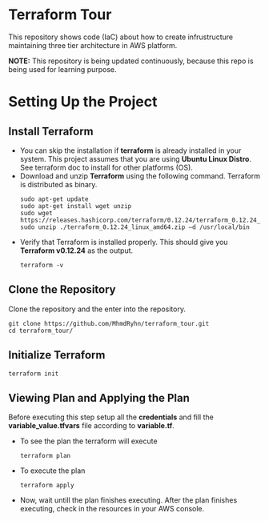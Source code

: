 # Terraform Tour

This repository shows code (IaC) about how to create infrustructure maintaining three tier architecture in AWS platform.


**NOTE:** This repository is being updated continuously, because this repo is being used for learning purpose.


# Setting Up the Project


## Install Terraform
- You can skip the installation if **terraform** is already installed in your system. This project assumes that you are using **Ubuntu Linux Distro**. See terraform doc to install for other platforms (OS).
- Download and unzip **Terraform** using the following command. Terraform is distributed as binary.
  ```
  sudo apt-get update
  sudo apt-get install wget unzip
  sudo wget https://releases.hashicorp.com/terraform/0.12.24/terraform_0.12.24_linux_amd64.zip
  sudo unzip ./terraform_0.12.24_linux_amd64.zip –d /usr/local/bin
  ```
- Verify that Terraform is installed properly. This should give you **Terraform v0.12.24** as the output.
  ```
  terraform -v
  ```

## Clone the Repository
Clone the repository and the enter into the repository.
```
git clone https://github.com/MhmdRyhn/terraform_tour.git
cd terraform_tour/
```

## Initialize Terraform
```
terraform init
```

## Viewing Plan and Applying the Plan
Before executing this step setup all the **credentials** and fill the **variable_value.tfvars** file according to **variable.tf**.

- To see the plan the terraform will execute
  ```
  terraform plan
  ```
- To execute the plan
  ```
  terraform apply
  ```
- Now, wait untill the plan finishes executing. After the plan finishes executing, check in the resources in your AWS console.